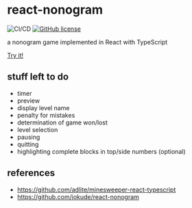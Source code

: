 # react-nonogram
![CI/CD](https://github.com/neumaennl/react-nonogram/workflows/GitHub%20Pages/badge.svg)
[![GitHub license](https://img.shields.io/github/license/neumaennl/react-nonogram)](https://github.com/neumaennl/react-nonogram/blob/main/LICENSE)

a nonogram game implemented in React with TypeScript

[Try it!](https://neumaennl.github.io/react-nonogram)

## stuff left to do
- timer
- preview
- display level name
- penalty for mistakes
- determination of game won/lost
- level selection
- pausing
- quitting
- highlighting complete blocks in top/side numbers (optional)

## references
- https://github.com/adlite/minesweeper-react-typescript
- https://github.com/jokude/react-nonogram
